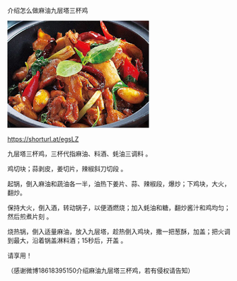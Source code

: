 介绍怎么做麻油九层塔三杯鸡

![麻油九层塔三杯鸡](https://github.com/ywangnccu/ywang/blob/main/images/ThreeCupChicken.jpg)

https://shorturl.at/egsLZ

九层塔三杯鸡，三杯代指麻油、料酒、蚝油三调料 。

鸡切块；蒜剥皮，姜切片，辣椒斜刀切段 。

起锅，倒入麻油和蔬油各一半，油热下姜片、蒜、辣椒段，爆炒；下鸡块，大火，翻炒。

保持大火，倒入酒，转动锅子，以便酒燃烧；加入蚝油和糖，翻炒酱汁和鸡均匀；然后煎煮片刻 。

烧热锅，倒入适量麻油，放入九层塔，趁热倒入鸡块，撒一把葱酥，加盖；把火调到最大，沿着锅盖淋料酒；15秒后，开盖 。

请享用！

（感谢微博18618395150介绍麻油九层塔三杯鸡，若有侵权请告知）
